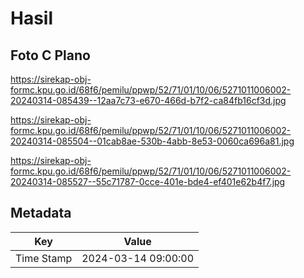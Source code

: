 # Hasil

## Foto C Plano

https://sirekap-obj-formc.kpu.go.id/68f6/pemilu/ppwp/52/71/01/10/06/5271011006002-20240314-085439--12aa7c73-e670-466d-b7f2-ca84fb16cf3d.jpg

https://sirekap-obj-formc.kpu.go.id/68f6/pemilu/ppwp/52/71/01/10/06/5271011006002-20240314-085504--01cab8ae-530b-4abb-8e53-0060ca696a81.jpg

https://sirekap-obj-formc.kpu.go.id/68f6/pemilu/ppwp/52/71/01/10/06/5271011006002-20240314-085527--55c71787-0cce-401e-bde4-ef401e62b4f7.jpg


## Metadata

| Key        | Value               |
| ---------- | ------------------- |
| Time Stamp | 2024-03-14 09:00:00 |



